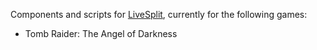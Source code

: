 Components and scripts for [LiveSplit](https://github.com/LiveSplit/LiveSplit), currently for the following games:

* Tomb Raider: The Angel of Darkness
